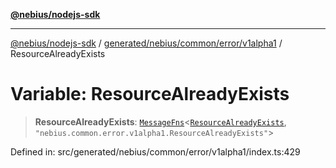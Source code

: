 [**@nebius/nodejs-sdk**](../../../../../../README.md)

---

[@nebius/nodejs-sdk](../../../../../../README.md) / [generated/nebius/common/error/v1alpha1](../README.md) / ResourceAlreadyExists

# Variable: ResourceAlreadyExists

> **ResourceAlreadyExists**: [`MessageFns`](../../../../../../runtime/protos/core/interfaces/MessageFns.md)\<[`ResourceAlreadyExists`](../interfaces/ResourceAlreadyExists.md), `"nebius.common.error.v1alpha1.ResourceAlreadyExists"`\>

Defined in: src/generated/nebius/common/error/v1alpha1/index.ts:429
